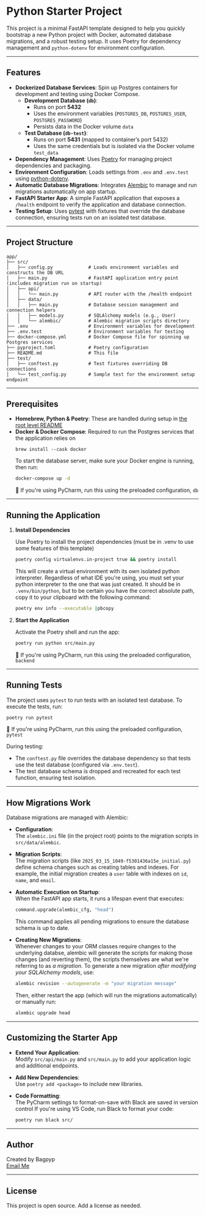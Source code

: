 # Python Starter Project

This project is a minimal FastAPI template designed to help you quickly bootstrap a new Python project with Docker, automated database migrations, and a robust testing setup. It uses Poetry for dependency management and `python-dotenv` for environment configuration.

---

## Features

- **Dockerized Database Services**: Spin up Postgres containers for development and testing using Docker Compose.
  - **Development Database (`db`)**:
    - Runs on port **5432**
    - Uses the environment variables (`POSTGRES_DB`, `POSTGRES_USER`, `POSTGRES_PASSWORD`)
    - Persists data in the Docker volume `data`
  - **Test Database (`db-test`)**:
    - Runs on port **5431** (mapped to container’s port 5432)
    - Uses the same credentials but is isolated via the Docker volume `test_data`
- **Dependency Management**: Uses [Poetry](https://python-poetry.org/) for managing project dependencies and packaging.
- **Environment Configuration**: Loads settings from `.env` and `.env.test` using [python-dotenv](https://github.com/theskumar/python-dotenv).
- **Automatic Database Migrations**: Integrates [Alembic](https://alembic.sqlalchemy.org/) to manage and run migrations automatically on app startup.
- **FastAPI Starter App**: A simple FastAPI application that exposes a `/health` endpoint to verify the application and database connection.
- **Testing Setup**: Uses [pytest](https://pytest.org/) with fixtures that override the database connection, ensuring tests run on an isolated test database.

---

## Project Structure

```plaintext
app/
├── src/
│   ├── config.py             # Loads environment variables and constructs the DB URL
│   ├── main.py               # FastAPI application entry point (includes migration run on startup)
│   ├── api/
│   │   └── main.py           # API router with the /health endpoint
│   ├── data/
│   │   ├── main.py           # Database session management and connection helpers
│   │   ├── models.py         # SQLAlchemy models (e.g., User)
│   │   └── alembic/          # Alembic migration scripts directory
├── .env                      # Environment variables for development
├── .env.test                 # Environment variables for testing
├── docker-compose.yml        # Docker Compose file for spinning up Postgres services
├── pyproject.toml            # Poetry configuration
├── README.md                 # This file
├── test/
│   ├── conftest.py           # Test fixtures overriding DB connections
│   └── test_config.py        # Sample test for the environment setup endpoint
```

---

## Prerequisites

- **Homebrew, Python & Poetry**: These are handled during setup in [the root level README](../README.md)
- **Docker & Docker Compose**: Required to run the Postgres services that the application relies on
  ```shell
  brew install --cask docker
  ```
  To start the database server, make sure your Docker engine is running, then run:
  ```bash
  docker-compose up -d
  ```
  🚨 If you're using PyCharm, run this using the preloaded configuration, `db` 
---

## Running the Application

1. **Install Dependencies**

   Use Poetry to install the project dependencies (must be in .venv to use some features of this template)

   ```bash
   poetry config virtualenvs.in-project true && poetry install
   ```
    
   This will create a virtual environment with its own isolated python interpreter.  Regardless of what IDE you're using, you must set your python interpreter to the one that was just created.  It should be in `.venv/bin/python`, but to be certain you have the correct absolute path, copy it to your clipboard with the following command:

   ```bash
   poetry env info --executable |pbcopy
   ```

3. **Start the Application**

   Activate the Poetry shell and run the app:

   ```bash
   poetry run python src/main.py
   ```
   🚨 If you're using PyCharm, run this using the preloaded configuration, `backend`

---

## Running Tests

The project uses `pytest` to run tests with an isolated test database. To execute the tests, run:

```bash
poetry run pytest
```
🚨 If you're using PyCharm, run this using the preloaded configuration, `pytest` 


During testing:
- The `conftest.py` file overrides the database dependency so that tests use the test database (configured via `.env.test`).
- The test database schema is dropped and recreated for each test function, ensuring test isolation.

---

## How Migrations Work

Database migrations are managed with Alembic:

- **Configuration**:  
  The `alembic.ini` file (in the project root) points to the migration scripts in `src/data/alembic`.

- **Migration Scripts**:  
  The migration scripts (like `2025_03_15_1049-f5301436a15e_initial.py`) define schema changes such as creating tables and indexes. For example, the initial migration creates a `user` table with indexes on `id`, `name`, and `email`.

- **Automatic Execution on Startup**:  
  When the FastAPI app starts, it runs a lifespan event that executes:
  
  ```python
  command.upgrade(alembic_cfg, "head")
  ```
  
  This command applies all pending migrations to ensure the database schema is up to date.

- **Creating New Migrations**:  
  Whenever changes to your ORM classes require changes to the underlying databse, alembic will generate the scripts for making those changes (and reverting them), the scripts themselves are what we're referring to as _a migration_.
  To generate a new migration _after modifying your SQLAlchemy models_, use:
  
  ```bash
  alembic revision --autogenerate -m "your migration message"
  ```
  
  Then, either restart the app (which will run the migrations automatically) or manually run:
  
  ```bash
  alembic upgrade head
  ```

---

## Customizing the Starter App

- **Extend Your Application**:  
  Modify `src/api/main.py` and `src/main.py` to add your application logic and additional endpoints.
- **Add New Dependencies**:  
  Use `poetry add <package>` to include new libraries.
- **Code Formatting**:  
  The PyCharm settings to format-on-save with Black are saved in version control
  If you're using VS Code, run Black to format your code:
  
  ```bash
  poetry run black src/
  ```

---

## Author

Created by Bagpyp  
[Email Me](mailto:rtc@bagpyp.net)

---

## License

This project is open source. Add a license as needed.
